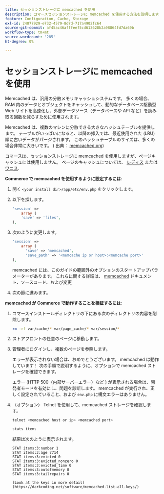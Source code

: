 ```yaml
---
title: セッションストレージに memcached を使用
description: コマースセッションストレージに memcached を使用する方法を説明します。
feature: Configuration, Cache, Storage
exl-id: 24077929-e732-4579-8d7d-717a4902fc64
source-git-commit: af45ac46afffeef5cd613628b2a98864fd7da69b
workflow-type: tm+mt
source-wordcount: '285'
ht-degree: 0%

---
```


# セッションストレージに memcached を使用

Memcached は、汎用の分散メモリキャッシュシステムです。 多くの場合、RAM 内のデータとオブジェクトをキャッシュして、動的なデータベース駆動型 Web サイトを高速化し、外部データソース（データベースや API など）を読み取る回数を減らすために使用されます。

Memcached は、複数のマシンに分散できる大きなハッシュテーブルを提供します。 テーブルがいっぱいになると、以降の挿入では、最近使用された (LRU) 順に古いデータがパージされます。 このハッシュテーブルのサイズは、多くの場合非常に大きいです。 ( 出典： [memcached.org](https://www.memcached.org/))

コマースは、セッションストレージに memcached を使用しますが、ページキャッシュには使用しません。 ページのキャッシュについては、 [レディス](../cache/redis-pg-cache.md) または [ワニス](../cache/config-varnish.md).

**Commerce で memcached を使用するように設定するには**:

1. 開く `<your install dir>/app/etc/env.php` をクリックします。
1. 以下を探します。

   ```php
   'session' =>
       array (
       'save' => 'files',
   ),
   ```

1. 次のように変更します。

   ```php
   'session' =>
       array (
         'save' => 'memcached',
         'save_path' => '<memcache ip or host>:<memcache port>'
   ),
   ```

   memcached には、このガイドの範囲外のオプションのスタートアップパラメーターがあります。 これらに関する詳細は、 [memcached](https://www.php.net/manual/en/memcached.sessions.php) ドキュメント、ソースコード、および変更

1. 次の節に進みます。

**memcached が Commerce で動作することを検証するには**:

1. コマースインストールディレクトリの下にある次のディレクトリの内容を削除します。

   ```bash
   rm -rf var/cache/* var/page_cache/* var/session/*
   ```

1. ストアフロントの任意のページに移動します。

1. 管理者にログインし、複数のページを参照します。

   エラーが表示されない場合は、おめでとうございます。 memcached は動作しています！ 次の手順で説明するように、オプションで memcached ストレージを確認できます。

   エラー (HTTP 500（内部サーバーエラー）など ) が表示される場合は、開発者モードを有効にし、問題を診断します。 memcached が実行され、正しく設定されていること、および `env.php` に構文エラーはありません。

1. （オプション） Telnet を使用して、memcached ストレージを確認します。

   ```bash
   telnet <memcached host or ip> <memcached port>
   ```

   ```bash
   stats items
   ```

   結果は次のように表示されます。

   ```terminal
   STAT items:3:number 1
   STAT items:3:age 7714
   STAT items:3:evicted 0
   STAT items:3:evicted_nonzero 0
   STAT items:3:evicted_time 0
   STAT items:3:outofmemory 0
   STAT items:3:tailrepairs 0
   
   [Look at the keys in more detail](https://darkcoding.net/software/memcached-list-all-keys/)
   ```
